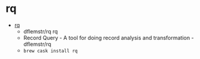 # rq
- [rq](https://github.com/dflemstr/rq)
  -  dflemstr/rq rq    
  - Record Query - A tool for doing record analysis and transformation - dflemstr/rq
  - `brew cask install rq`
